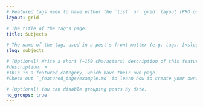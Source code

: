 ```yaml
---
# Featured tags need to have either the `list` or `grid` layout (PRO only).
layout: grid

# The title of the tag's page.
title: Subjects

# The name of the tag, used in a post's front matter (e.g. tags: [<slug>]).
slug: subjects

# (Optional) Write a short (~150 characters) description of this featured tag.
#description: >
#This is a featured category, which have their own page.
#Check out `_featured_tags/example.md` to learn how to create your own.

# (Optional) You can disable grouping posts by date.
no_groups: true
---
```

